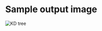 # Sample output image
![KD tree][KD　tree image]

[KD　tree image]: https://lh3.googleusercontent.com/-VtP2oVn6YBY/WkOgqhDYjXI/AAAAAAAAAGA/h5yp9jff3dQBBZsHrnL8oMJOuLKKEJi9QCJoC/w800-h800/kd_tree_test_0.png "KD tree"
